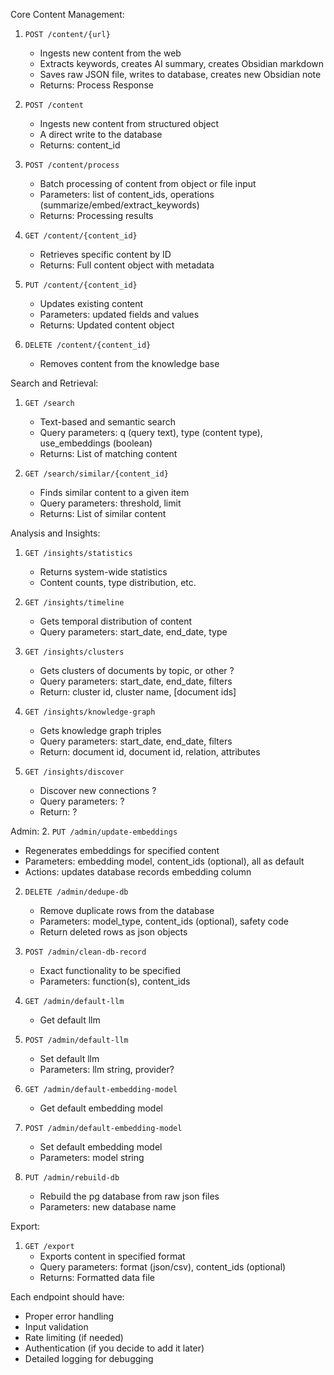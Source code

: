 Core Content Management:
1. `POST /content/{url}`
   - Ingests new content from the web
   - Extracts keywords, creates AI summary, creates Obsidian markdown
   - Saves raw JSON file, writes to database, creates new Obsidian note
   - Returns: Process Response

1. `POST /content`
   - Ingests new content from structured object
   - A direct write to the database
   - Returns: content_id

1. `POST /content/process`
   - Batch processing of content from object or file input
   - Parameters: list of content_ids, operations (summarize/embed/extract_keywords)
   - Returns: Processing results

2. `GET /content/{content_id}`
   - Retrieves specific content by ID
   - Returns: Full content object with metadata

3. `PUT /content/{content_id}`
   - Updates existing content
   - Parameters: updated fields and values
   - Returns: Updated content object

4. `DELETE /content/{content_id}`
   - Removes content from the knowledge base

Search and Retrieval:
1. `GET /search`
   - Text-based and semantic search
   - Query parameters: q (query text), type (content type), use_embeddings (boolean)
   - Returns: List of matching content

2. `GET /search/similar/{content_id}`
   - Finds similar content to a given item
   - Query parameters: threshold, limit
   - Returns: List of similar content

Analysis and Insights:
1. `GET /insights/statistics`
   - Returns system-wide statistics
   - Content counts, type distribution, etc.

2. `GET /insights/timeline`
   - Gets temporal distribution of content
   - Query parameters: start_date, end_date, type

2. `GET /insights/clusters`
   - Gets clusters of documents by topic, or other ?
   - Query parameters: start_date, end_date, filters
   - Return: cluster id, cluster name, [document ids]

2. `GET /insights/knowledge-graph`
   - Gets knowledge graph triples
   - Query parameters: start_date, end_date, filters
   - Return: document id, document id, relation, attributes

2. `GET /insights/discover`
   - Discover new connections ?
   - Query parameters: ?
   - Return: ?


Admin:
2. `PUT /admin/update-embeddings`
   - Regenerates embeddings for specified content
   - Parameters: embedding model, content_ids (optional), all as default
   - Actions: updates database records embedding column

2. `DELETE /admin/dedupe-db`
   - Remove duplicate rows from the database
   - Parameters: model_type, content_ids (optional), safety code
   - Return deleted rows as json objects

2. `POST /admin/clean-db-record`
   - Exact functionality to be specified
   - Parameters: function(s), content_ids

2. `GET /admin/default-llm`
   - Get default llm

2. `POST /admin/default-llm`
   - Set default llm
   - Parameters: llm string, provider?

2. `GET /admin/default-embedding-model`
   - Get default embedding model

2. `POST /admin/default-embedding-model`
   - Set default embedding model
   - Parameters: model string

2. `PUT /admin/rebuild-db`
   - Rebuild the pg database from raw json files
   - Parameters: new database name





Export:
1. `GET /export`
   - Exports content in specified format
   - Query parameters: format (json/csv), content_ids (optional)
   - Returns: Formatted data file

Each endpoint should have:
- Proper error handling
- Input validation
- Rate limiting (if needed)
- Authentication (if you decide to add it later)
- Detailed logging for debugging
